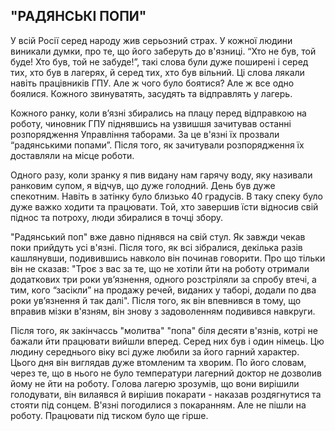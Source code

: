 ## "РАДЯНСЬКІ ПОПИ"

У всій Росії серед народу жив серьозний страх.
У кожної людини виникали думки, про те, що його заберуть до в'язниці.
“Хто не був, той буде!
Хто був, той не забуде!”, такі слова були дуже поширені і серед тих, хто був в лагерях, й серед тих, хто був вільний.
Ці слова лякали навіть працівників ГПУ.
Але ж чого було боятися?
Але ж все одно боялися.
Кожного звинуватять, засудять та відправлять у лагерь.

Кожного ранку, коли в’язні збирались на плацу перед відправкою на роботу, чиновник ГПУ піднявшись на узвишшя зачитував останні розпорядження Управління таборами.
За це в'язні їх прозвали “радянськими попами”.
Після того, як зачитували розпорядження їх доставляли на місце роботи.

Одного разу, коли зранку я пив видану нам гарячу воду, яку називали ранковим супом, я відчув, що дуже голодний.
День був дуже спекотним.
Навіть в затінку було близько 40 градусів.
В таку спеку було дуже важко ходити та працювати.
Той, хто завершив їсти відносив свій піднос та потроху, люди збиралися в точці збору.

"Радянський поп" вже давно піднявся на свій стул.
Як завжди чекав поки прийдуть усі в'язні.
Після того, як всі зібралися, декілька разів кашлянувши, подивившись навколо він починав говорити.
Про що тільки він не сказав: "Троє з вас за те, що не хотіли йти на роботу отримали додаткових три роки ув’язнення, одного розстріляли за спробу втечі, а тим, кого “засікли” на продажу речей, виданих у таборі, додали по два роки ув’язнення й так далі".
Після того, як він впевнився в тому, що вправив мізки в'язням, він знову з задоволенням подивився навкруги.

Після того, як закінчассь "молитва" "попа" біля десяти в'язнів, котрі не бажали йти працювати вийшли вперед.
Серед них був і один німець.
Цю людину середнього віку всі дуже любили за його гарний характер.
Цього дня він виглядав дуже втомленим та хворим.
По його словам, через те, що в нього не було температури лагерний доктор не дозволив йому не йти на роботу.
Голова лагерю зрозумів, що вони вирішили голодувати, він вилаявся й вирішив покарати - наказав роздягнутися та стояти під сонцем.
В'язні погодилися з покаранням.
Але не пішли на роботу.
Працювати під тиском було ще гірше.